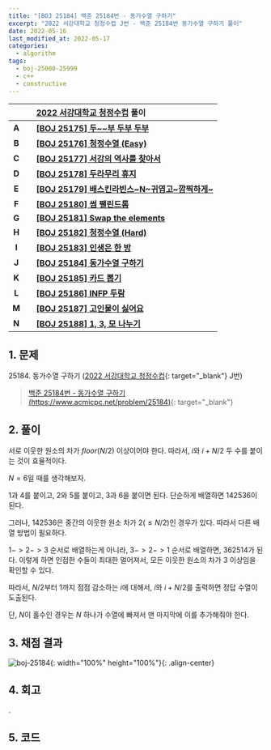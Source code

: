 ```yaml
---
title: "[BOJ 25184] 백준 25184번 - 동가수열 구하기"
excerpt: "2022 서강대학교 청정수컵 J번 - 백준 25184번 동가수열 구하기 풀이"
date: 2022-05-16
last_modified_at: 2022-05-17
categories:
  - algorithm
tags:
  - boj-25000-25999
  - c++
  - constructive
---
```


|||[2022 서강대학교 청정수컵](https://burningfalls.github.io/contest/sogang-baekjoon-contest/) 풀이|
|:---:|:---:|:---|
|**A**||**[[BOJ 25175] 두~~부 두부 두부](https://burningfalls.github.io/algorithm/boj-25175/)**|
|**B**||**[[BOJ 25176] 청정수열 (Easy)](https://burningfalls.github.io/algorithm/boj-25176/)**|
|**C**||**[[BOJ 25177] 서강의 역사를 찾아서](https://burningfalls.github.io/algorithm/boj-25177/)**|
|**D**||**[[BOJ 25178] 두라무리 휴지](https://burningfalls.github.io/algorithm/boj-25178/)**|
|**E**||**[[BOJ 25179] 배스킨라빈스~N~귀엽고~깜찍하게~](https://burningfalls.github.io/algorithm/boj-25179/)**|
|**F**||**[[BOJ 25180] 썸 팰린드롬](https://burningfalls.github.io/algorithm/boj-25180/)**|
|**G**||**[[BOJ 25181] Swap the elements](https://burningfalls.github.io/algorithm/boj-25181/)**|
|**H**||**[[BOJ 25182] 청정수열 (Hard)](https://burningfalls.github.io/algorithm/boj-25182/)**|
|**I**||**[[BOJ 25183] 인생은 한 방](https://burningfalls.github.io/algorithm/boj-25183/)**|
|**J**||**[[BOJ 25184] 동가수열 구하기](https://burningfalls.github.io/algorithm/boj-25184/)**|
|**K**||**[[BOJ 25185] 카드 뽑기](https://burningfalls.github.io/algorithm/boj-25185/)**|
|**L**||**[[BOJ 25186] INFP 두람](https://burningfalls.github.io/algorithm/boj-25186/)**|
|**M**||**[[BOJ 25187] 고인물이 싫어요](https://burningfalls.github.io/algorithm/boj-25187/)**|
|**N**||**[[BOJ 25188] 1, 3, 모 나누기](https://burningfalls.github.io/algorithm/boj-25188/)**|

## 1. 문제
$25184$. 동가수열 구하기 ([2022 서강대학교 청정수컵](https://burningfalls.github.io/contest/sogang-baekjoon-contest/){: target="_blank"} J번)

> [백준 25184번 - 동가수열 구하기 (https://www.acmicpc.net/problem/25184)](https://www.acmicpc.net/problem/25184){: target="_blank"}

## 2. 풀이

서로 이웃한 원소의 차가 $floor(N/2)$ 이상이어야 한다. 따라서, $i$와 $i + N / 2$ 두 수를 붙이는 것이 효율적이다.

$N=6$일 때를 생각해보자.

$1$과 $4$를 붙이고, $2$와 $5$를 붙이고, $3$과 $6$을 붙이면 된다. 단순하게 배열하면 $142536$이 된다.

그러나, $142536$은 중간의 이웃한 원소 차가 $2(\leq N/2)$인 경우가 있다. 따라서 다른 배열 방법이 필요하다.

$1->2->3$ 순서로 배열하는게 아니라, $3->2->1$ 순서로 배열하면, $362514$가 된다. 이렇게 하면 인접한 수들이 최대한 멀어져서, 모든 이웃한 원소의 차가 $3$ 이상임을 확인할 수 있다.

따라서, $N / 2$부터 $1$까지 점점 감소하는 $i$에 대해서, $i$와 $i + N / 2$를 출력하면 정답 수열이 도출된다.

단, $N$이 홀수인 경우는 $N$ 하나가 수열에 빠져서 맨 마지막에 이를 추가해줘야 한다.

## 3. 채점 결과

![boj-25184](https://user-images.githubusercontent.com/30232837/168542733-5237ab56-aded-4140-956a-28515fc11c39.png "boj-25184"){: width="100%" height="100%"}{: .align-center}

## 4. 회고

.

## 5. 코드

<script src="https://gist.github.com/BurningFalls/a62c8b284e2515ddba6220b845fba5dc.js"></script>